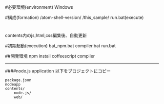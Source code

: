 #必要環境(environment)
Windows


#構成(formation)
	/atom-shell-version/
	/this_sample/
		run.bat(execute)
#

contents内のjs,html,css編集後、自動更新

#初期起動(execution)
	bat_npm.bat
	compiler.bat
	run.bat


##開発環境
npm install
coffeescript compiler


---
####node.js application
以下をプロジェクトにコピー

	package.json
	nodeapp
	contents/
		node.js/
		web/
